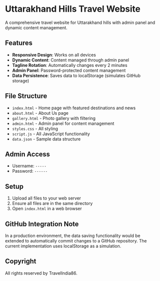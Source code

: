 # Uttarakhand Hills Travel Website

A comprehensive travel website for Uttarakhand hills with admin panel and dynamic content management.

## Features

- **Responsive Design**: Works on all devices
- **Dynamic Content**: Content managed through admin panel
- **Tagline Rotation**: Automatically changes every 2 minutes
- **Admin Panel**: Password-protected content management
- **Data Persistence**: Saves data to localStorage (simulates GitHub storage)

## File Structure

- `index.html` - Home page with featured destinations and news
- `about.html` - About Us page
- `gallery.html` - Photo gallery with filtering
- `admin.html` - Admin panel for content management
- `styles.css` - All styling
- `script.js` - All JavaScript functionality
- `data.json` - Sample data structure

## Admin Access

- Username: `-----`
- Password: `------`

## Setup

1. Upload all files to your web server
2. Ensure all files are in the same directory
3. Open `index.html` in a web browser

## GitHub Integration Note

In a production environment, the data saving functionality would be extended to automatically commit changes to a GitHub repository. The current implementation uses localStorage as a simulation.

## Copyright


All rights reserved by TravelIndia86.
